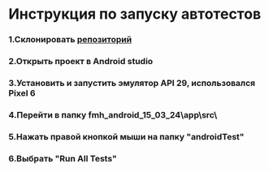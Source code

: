 # Инструкция по запуску автотестов

### 1.Склонировать [репозиторий](https://github.com/ArtemS27/QAMID_Diplom)

### 2.Открыть проект в Android studio

### 3.Установить и запустить эмулятор API 29, использовался Pixel 6

### 4.Перейти в папку fmh_android_15_03_24\app\src\

### 5.Нажать правой кнопкой мыши на папку "androidTest"

### 6.Выбрать "Run All Tests"
